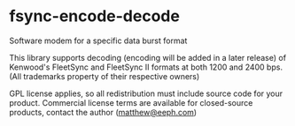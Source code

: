 # fsync-encode-decode
Software modem for a specific data burst format

This library supports decoding (encoding will be added in a later release) of Kenwood's FleetSync and FleetSync II formats
at both 1200 and 2400 bps. (All trademarks property of their respective owners)

GPL license applies, so all redistribution must include source code for your product. Commercial license terms are available
for closed-source products, contact the author (matthew@eeph.com)
